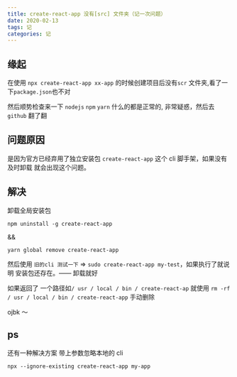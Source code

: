 ```yaml
---
title: create-react-app 没有[src] 文件夹（记一次问题）
date: 2020-02-13
tags: 记
categories: 记
---
```


## 缘起

在使用 `npx create-react-app xx-app` 的时候创建项目后没有`scr` 文件夹,看了一下`package.json`也不对

然后顺势检查来一下 `nodejs` `npm` `yarn` 什么的都是正常的, 非常疑惑，然后去`github` 翻了翻

## 问题原因

是因为官方已经弃用了独立安装包 `create-react-app` 这个 cli 脚手架，如果没有及时卸载 就会出现这个问题。

## 解决

卸载全局安装包

```
npm uninstall -g create-react-app
```

&&

```
yarn global remove create-react-app
```

然后使用 `旧的cli 测试一下` => `sudo create-react-app my-test`，如果执行了就说明 安装包还存在。—— 卸载就好

如果返回了 一个路径如`/ usr / local / bin / create-react-ap` 就使用 `rm -rf / usr / local / bin / create-react-app` 手动删除

ojbk ～

## ps

还有一种解决方案 带上参数忽略本地的 cli

```
npx --ignore-existing create-react-app my-app
```
